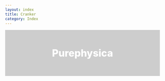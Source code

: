 ```yaml
---
layout: index
title: Cranker
category: Index
---
```


<div style="justify-content: center;
    height: 150px;
    background-image: url(/images/picture/susuki_2023.png);
background-position: 50% 40%;
    background-size: cover;
">
<div style="
width: 100%;
display: flex;
align-items: center;
justify-content: center;
    background-color: rgb(12 12 12 / 20%);
    height: 100%;">
<p style="color: #fff; font-size: xx-large; font-weight: 800; margin: 0;">Purephysica</p>
</div>
</div>
